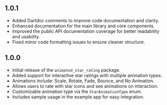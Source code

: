 ## 1.0.1

- Added Dartdoc comments to improve code documentation and clarity.
- Enhanced documentation for the main library and core components.
- Improved the public API documentation coverage for better readability and usability.
- Fixed minor code formatting issues to ensure cleaner structure.


## 1.0.0

- Initial release of the `animated_star_rating` package.
- Added support for interactive star ratings with multiple animation types.
- Animations include: Scale, Rotate, Fade, Bounce, and No Animation.
- Allows users to rate with star icons and see animations on interaction.
- Customizable animation type via the `StarAnimationType` enum.
- Includes sample usage in the example app for easy integration.
